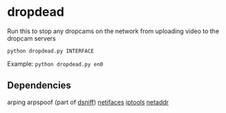 # dropdead
Run this to stop any dropcams on the network from uploading video to the dropcam servers

`python dropdead.py INTERFACE`

Example:
`python dropdead.py en0`

## Dependencies
arping
arpspoof (part of [dsniff](http://www.monkey.org/~dugsong/dsniff/))
[netifaces](https://pypi.python.org/pypi/netifaces/)
[iptools](https://pypi.python.org/pypi/iptools/)
[netaddr](https://pypi.python.org/pypi/netaddr/)